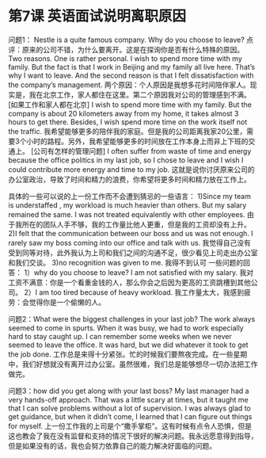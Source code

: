 # 第7课 英语面试说明离职原因

问题1：
Nestle is a quite famous company. Why do you choose to leave?
点评：原来的公司不错，为什么要离开。这是在探询你是否有什么特殊的原因。
Two reasons. One is rather personal. I wish to spend more time with my family. But the fact is that I work in Beijing and my family all live here. That’s why I want to leave. And the second reason is that I felt dissatisfaction with the company’s management.
两个原因：个人原因是我想多花时间陪伴家人。现实是，我在北京工作，家人都住在这里。第二个原因我对公司的管理感到不满。
[如果工作和家人都在北京]
I wish to spend more time with my family. But the company is about 20 kilometers away from my home, it takes almost 3 hours to get there. Besides, I wish spend more time on the work itself not the traffic.
我希望能够更多的陪伴我的家庭。但是我的公司距离我家20公里，需要3个小时的路程。另外，我希望能够更多的时间放在工作本身上而非上下班的交通上。
[公司有怎样的管理问题]
I often suffer from waste of time and energy because the office politics in my last job, so I chose to leave and I wish I could contribute more energy and time to my job.
这就是说你讨厌原来公司的办公室政治，导致了时间和精力的浪费，你希望将更多时间和精力放在工作上。

具体的一些可以说的上一份工作而不会遭到猜忌的一些语言：
1)Since my team is understaffed , my workload is much heavier than others. But my salary remained the same. I was not treated equivalently with other employees.
由于我所在的团队人手不够，我的工作量比他人更重，但是我的工资却没有上升。
2)I felt that the communication between our boss and us was not enough. I rarely saw my boss coming into our office and talk with us.
我觉得自己没有受到同等对待，此外我认为上司和我们之间的沟通不足，很少看见上司走出办公室和我们交谈。
3)no recognition was given to me.
我得不到认可
一些问题的回答：
1）why do you choose to leave?
I am not satisfied with my salary.
我对工资不满意：你是一个看重金钱的人，那么你会之后因为更高的工资跳槽到其他公司。
2）I am too tired because of heavy workload.
我工作量太大，我感到疲劳：会觉得你是一个偷懒的人。

问题2：What were the biggest challenges in your last job?
The work always seemed to come in spurts. When it was busy, we had to work especially hard to stay caught up. I can remember some weeks when we never seemed to leave the office. It was hard, but we did whatever it took to get the job done.
工作总是来得十分紧张。忙的时候我们要熬夜完成。在一些星期中，我们好想就没有离开过办公室。虽然很难，我们总是能够想尽一切办法把工作做完。

问题3：how did you get along with your last boss?
My last manager had a very hands-off approach. That was a little scary at times, but it taught me that I can solve problems without a lot of supervision. I was always glad to get guidance, but when it didn’t come, I learned that I can figure out things for myself.
上一份工作我的上司是个“撒手掌柜”。这有时候有点令人恐惧，但是这也教会了我在没有监督和支持的情况下很好的解决问题。我永远愿意得到指导，但是如果没有的话，我也会努力依靠自己的能力解决好面临的问题。
